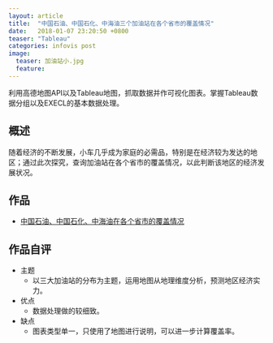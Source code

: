 ```yaml
---
layout: article
title:  "中国石油、中国石化、中海油三个加油站在各个省市的覆盖情况"
date:   2018-01-07 23:20:50 +0800
teaser: "Tableau"
categories: infovis post
image:
  teaser: 加油站小.jpg
  feature: 
---
```


利用高德地图API以及Tableau地图，抓取数据并作可视化图表。掌握Tableau数据分组以及EXECL的基本数据处理。

## 概述
随着经济的不断发展，小车几乎成为家庭的必需品，特别是在经济较为发达的地区；通过此次探究，查询加油站在各个省市的覆盖情况，以此判断该地区的经济发展状况。
## 作品

- <a href="https://public.tableau.com/profile/.63942410#!/vizhome/_18411/1_1" target="_blank">中国石油、中国石化、中海油在各个省市的覆盖情况</a>

## 作品自评
- 主题
  - 以三大加油站的分布为主题，运用地图从地理维度分析，预测地区经济实力。
- 优点
  - 数据处理做的较细致。
- 缺点
  - 图表类型单一，只使用了地图进行说明，可以进一步计算覆盖率。
